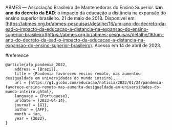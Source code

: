ABMES — Associação Brasileira de Mantenedoras do Ensino Superior. **Um ano do decreto da EAD**: o impacto da educação a distância na expansão do ensino superior brasileiro. 21 de maio de 2018. Disponível em: [https://abmes.org.br/abmes-pesquisas/detalhe/16/um-ano-do-decreto-da-ead-o-impacto-da-educacao-a-distancia-na-expansao-do-ensino-superior-brasileiro](https://abmes.org.br/abmes-pesquisas/detalhe/16/um-ano-do-decreto-da-ead-o-impacto-da-educacao-a-distancia-na-expansao-do-ensino-superior-brasileiro). Acesso em 14 de abril de 2023.

#reference 

```
@article{afp_pandemia_2022,
	address = {Brazil},
	title = {Pandemia favoreceu ensino remoto, mas aumentou desigualdade em universidades do mundo inteiro},
	url = {https://g1.globo.com/educacao/noticia/2022/01/24/pandemia-favorece-ensino-remoto-mas-aumenta-desigualdade-em-universidades-do-mundo-inteiro.ghtml},
	language = {Portuguese},
	urldate = {2023-04-14},
	journal = {G1},
	author = {AFP},
	month = jan,
	year = {2022},
}
```
